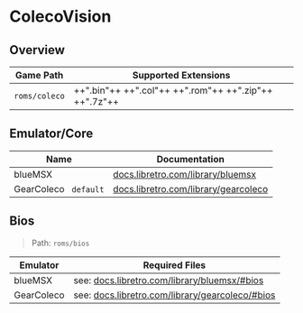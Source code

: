 # ColecoVision

## Overview

| Game Path | Supported Extensions |
| --- | --- |
| `roms/coleco` | ++".bin"++ ++".col"++ ++".rom"++ ++".zip"++ ++".7z"++ |

## Emulator/Core

| Name | Documentation |
| --- | --- |
| blueMSX | [docs.libretro.com/library/bluemsx](https://docs.libretro.com/library/bluemsx/) |
| GearColeco &nbsp; `default` | [docs.libretro.com/library/gearcoleco](https://docs.libretro.com/library/gearcoleco/) |

## Bios

> Path: `roms/bios`

| Emulator | Required Files | 
| --- | --- |
| blueMSX | see: [docs.libretro.com/library/bluemsx/#bios](https://docs.libretro.com/library/bluemsx/#bios) |
| GearColeco | see: [docs.libretro.com/library/gearcoleco/#bios](https://docs.libretro.com/library/gearcoleco/#bios) | 
